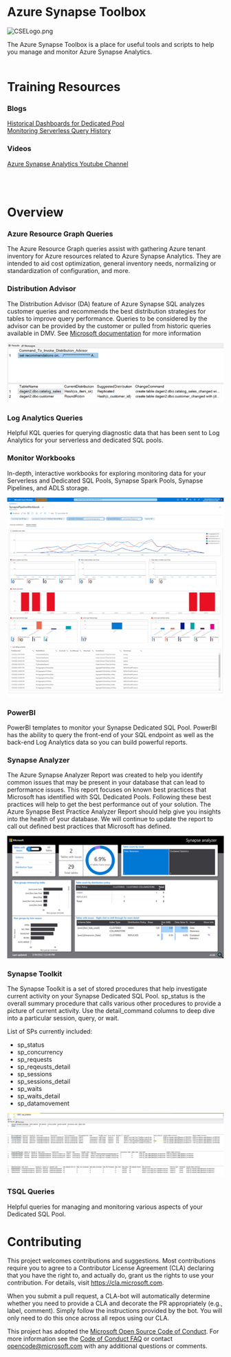 # Azure Synapse Toolbox     
![CSELogo.png](https://github.com/microsoft/Azure_Synapse_Toolbox/blob/master/Collateral/CSELogo.png) 

The Azure Synapse Toolbox is a place for useful tools and scripts to help you manage and monitor Azure Synapse Analytics.
<br> 
<br> 
  
# Training Resources
### Blogs
[Historical Dashboards for Dedicated Pool](https://techcommunity.microsoft.com/t5/azure-synapse-analytics-blog/historical-monitoring-dashboards-for-azure-synapse-dedicated-sql/ba-p/3725322)<br> 
[Monitoring Serverless Query History](https://techcommunity.microsoft.com/t5/azure-synapse-analytics-blog/monitoring-synapse-serverless-sql-pool-query-history/ba-p/3710423)

### Videos
[Azure Synapse Analytics Youtube Channel](https://www.youtube.com/@AzureSynapse/featured)

<br> 
<br> 

# Overview
### Azure Resource Graph Queries

The Azure Resource Graph queries assist with gathering Azure tenant inventory for Azure resources related to Azure Synapse Analytics. They are intended to aid cost optimization, general inventory needs, normalizing or standardization of configuration, and more.

### Distribution Advisor

The Distribution Advisor (DA) feature of Azure Synapse SQL analyzes customer queries and recommends the best distribution strategies for tables to improve query performance. Queries to be considered by the advisor can be provided by the customer or pulled from historic queries available in DMV. See [Microsoft documentation](https://docs.microsoft.com/en-us/azure/synapse-analytics/sql/distribution-advisor) for more information

![DistributionAdvisorRecommendations.png](Collateral/Screenshots/DistributionAdvisorRecommendations.png "Distribution Advisor")

### Log Analytics Queries

Helpful KQL queries for querying diagnostic data that has been sent to Log Analytics for your serverless and dedicated SQL pools.

### Monitor Workbooks

In-depth, interactive workbooks for exploring monitoring data for your Serverless and Dedicated SQL Pools, Synapse Spark Pools, Synapse Pipelines, and ADLS storage. 

![SynapsePipelineWorkbook1](Collateral/Screenshots/SynapsePipelineWorkbook1.png)

### PowerBI

PowerBI templates to monitor your Synapse Dedicated SQL Pool. PowerBI has the ability to query the front-end of your SQL endpoint as well as the back-end Log Analytics data so you can build powerful reports. 

### Synapse Analyzer

The Azure Synapse Analyzer Report was created to help you identify common issues that may be present in your database that can lead to performance issues. This report focuses on known best practices that Microsoft has identified with SQL Dedicated Pools. Following these best practices will help to get the best performance out of your solution. The Azure Synapse Best Practice Analyzer Report should help give you insights into the health of your database. We will continue to update the report to call out defined best practices that Microsoft has defined.

![Tables with Issues](Synapse_Analyzer/Synapse_BPA_Report/img/Tables-with-Issues.png "Tables with Issues")

### Synapse Toolkit

The Synapse Toolkit is a set of stored procedures that help investigate
current activity on your Synapse Dedicated SQL Pool. sp_status is the overall
summary procedure that calls various other procedures to provide a picture
of current activity. Use the detail_command columns to deep dive into a 
particular session, query, or wait. 

List of SPs currently included:
- sp_status
- sp_concurrency
- sp_requests
- sp_reqeusts_detail
- sp_sessions
- sp_sessions_detail
- sp_waits
- sp_waits_detail
- sp_datamovement

![sp_status_screenshot.png](Collateral/Screenshots/SynapseToolkit/sp_status_screenshot.png "Synapse Toolkit")

### TSQL Queries

Helpful queries for managing and monitoring various aspects of your Dedicated SQL Pool. 


# Contributing

This project welcomes contributions and suggestions.  Most contributions require you to agree to a
Contributor License Agreement (CLA) declaring that you have the right to, and actually do, grant us
the rights to use your contribution. For details, visit https://cla.microsoft.com.

When you submit a pull request, a CLA-bot will automatically determine whether you need to provide
a CLA and decorate the PR appropriately (e.g., label, comment). Simply follow the instructions
provided by the bot. You will only need to do this once across all repos using our CLA.

This project has adopted the [Microsoft Open Source Code of Conduct](https://opensource.microsoft.com/codeofconduct/).
For more information see the [Code of Conduct FAQ](https://opensource.microsoft.com/codeofconduct/faq/) or
contact [opencode@microsoft.com](mailto:opencode@microsoft.com) with any additional questions or comments.
